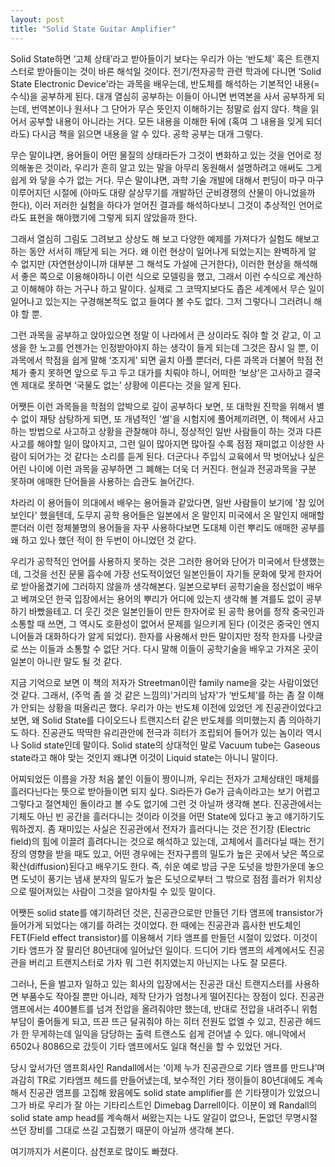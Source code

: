 ```yaml
---
layout: post
title: "Solid State Guitar Amplifier"
---
```


Solid State하면 ‘고체 상태’라고 받아들이기 보다는 우리가 아는 ‘반도체’ 혹은 트랜지스터로 받아들이는 것이 바른 해석일 것이다. 전기/전자공학 관련 학과에 다니면 ‘Solid State Electronic Device’라는 과목을 배우는데, 반도체를 해석하는 기본적인 내용(=수식)을 공부하게 된다. 대개 열심히 공부하는 이들이 아니면 번역본을 사서 공부하게 되는데, 번역본이나 원서나 그 단어가 무슨 뜻인지 이해하기는 정말로 쉽지 않다. 책을 읽어서 공부할 내용이 아니라는 거다. 모든 내용을 이해한 뒤에 (혹여 그 내용을 잊게 되더라도) 다시금 책을 읽으면 내용을 알 수 있다. 공학 공부는 대개 그렇다.


무슨 말이냐면, 용어들이 어떤 물질의 상태라든가 그것이 변화하고 있는 것을 언어로 정의해놓은 것이라, 우리가 흔히 알고 있는 말을 아무리 동원해서 설명하려고 애써도 그게 쉽게 와 닿을 수가 없는 거다. 무슨 말이냐면, 과학 기술 개발에 대해서 펀딩이 마구 마구 이루어지던 시절에 (아마도 대량 살상무기를 개발하던 군비경쟁의 산물이 아니었을까 한다), 이러 저러한 실험을 하다가 얻어진 결과를 해석하다보니 그것이 추상적인 언어로라도 표현을 해야했기에 그렇게 되지 않았을까 한다.


그래서 열심히 그림도 그려보고 상상도 해 보고 다양한 예제를 가져다가 실험도 해보고 하는 동안 서서히 깨닫게 되는 거다. 왜 이런 현상이 일어나게 되었는지는 완벽하게 알 수 없지만 (자연현상이니까 대부분 그 해석도 가설에 근거한다), 이러한 현상을 해석해서 좋은 쪽으로 이용해야하니 이런 식으로 모델링을 했고, 그래서 이런 수식으로 계산하고 이해해야 하는 거구나 하고 말이다. 실제로 그 코딱지보다도 좁은 세계에서 무슨 일이 일어나고 있는지는 구경해본적도 없고 들여다 볼 수도 없다. 그저 그렇다니 그러려니 해야 할 뿐. 


그런 과목을 공부하고 앉아있으면 정말 이 나라에서 큰 상이라도 줘야 할 것 같고, 이 고생을 한 노고를 언젠가는 인정받아야지 하는 생각이 들게 되는데 그것은 잠시 일 뿐, 이 과목에서 학점을 쉽게 말해 ‘조지게’ 되면 골치 아플 뿐더러, 다른 과목과 더불어 학점 전체가 좋지 못하면 앞으로 두고 두고 대가를 치뤄야 하니, 어떠한 ‘보상’은 고사하고 결국엔 제대로 못하면 ‘국물도 없는’ 상황에 이른다는 것을 알게 된다.


어쨋든 이런 과목들을 학점의 압박으로 깊이 공부하다 보면, 또 대학원 진학을 위해서 별 수 없이 재탕 삼탕하게 되면, 또 개념적인 '썰'을 시험지에 풀어제끼려면, 이 책에서 사고하는 방법으로 사고하고 상황을 관찰해야 하니, 정상적인 일반 사람들이 하는 것과 다른 사고를 해야할 일이 많아지고, 그런 일이 많아지면 많아질 수록 점점 재미없고 이상한 사람이 되어가는 것 같다는 소리를 듣게 된다. 더군다나 주입식 교육에서 막 벗어났나 싶은 어린 나이에 이런 과목을 공부하면 그 폐해는 더욱 더 커진다. 현실과 전공과목을 구분 못하며 애매한 단어들을 사용하는 습관도 늘어간다. 


차라리 이 용어들이 의대에서 배우는 용어들과 같았다면, 일반 사람들이 보기에 '참 있어보인다' 했을텐데, 도무지 공학 용어들은 일본에서 온 말인지 미국에서 온 말인지 애매할 뿐더러 이런 정체불명의 용어들을 자꾸 사용하다보면 도대체 이런 뿌리도 애매한 공부를 왜 하고 있나 했던 적이 한 두번이 아니었던 것 같다. 


우리가 공학적인 언어를 사용하지 못하는 것은 그러한 용어와 단어가 미국에서 탄생했는데, 그것을 선진 문물 흡수에 가장 선도적이었던 일본인들이 자기들 문화에 맞게 한자어로 받아옮겼기에 그러하지 않을까 생각해본다. 일본으로부터 공학기술을 정신없이 배우고 베껴오던 한국 입장에서는 용어의 뿌리가 어디에 있는지 생각해 볼 겨를도 없이 공부하기 바빴을테고. 더 웃긴 것은 일본인들이 만든 한자어로 된 공학 용어를 정작 중국인과 소통할 때 쓰면, 그 역시도 호환성이 없어서 문제를 일으키게 된다 (이것은 중국인 엔지니어들과 대화하다가 알게 되었다). 한자를 사용해서 만든 말이지만 정작 한자를 나랏글로 쓰는 이들과 소통할 수 없단 거다. 다시 말해 이들이 공학기술을 배우고 가져온 곳이 일본이 아니란 말도 될 것 같다. 


지금 기억으로 보면 이 책의 저자가 Streetman이란 family name을 갖는 사람이었던 것 같다. 그래서, (주먹 좀 쓸 것 같은 느낌의)'거리의 남자'가 ‘반도체’를 하는 좀 잘 이해가 안되는 상황을 떠올리곤 했다. 우리가 아는 반도체 이전에 있었던 게 진공관이었다고 보면, 왜 Solid State를 다이오드나 트랜지스터 같은 반도체를 의미했는지 좀 의아하기도 하다. 진공관도 딱딱한 유리관안에 전극과 히터가 조립되어 들어가 있는 놈이라 역시나 Solid state인데 말이다. Solid state의 상대적인 말로 Vacuum tube는 Gaseous state라고 해야 맞는 것인지 왜냐면 이것이 Liquid state는 아니니 말이다. 


어찌되었든 이름을 가장 처음 붙인 이들이 짱이니까, 우리는 전자가 고체상태인 매체를 흘러다닌다는 뜻으로 받아들이면 되지 싶다. Si라든가 Ge가 금속이라고는 보기 어렵고 그렇다고 절연체인 돌이라고 볼 수도 없기에 그런 것 아닐까 생각해 본다. 진공관에서는 기체도 아닌 빈 공간을 흘러다니는 것이라 이것을 어떤 State에 있다고 놓고 얘기하기도 뭐하겠지. 좀 재미있는 사실은 진공관에서 전자가 흘러다니는 것은 전기장 (Electric field)의 힘에 이끌려 흘려다니는 것으로 해석하고 있는데, 고체에서 흘러다닐 때는 전기장의 영향을 받을 때도 있고, 어떤 경우에는 전자구름의 밀도가 높은 곳에서 낮은 쪽으로 확산(diffusion)된다고 배우기도 한다. 즉, 쉬운 예로 방금 구운 도넛을 방한가운데 놓으면 도넛이 풍기는 냄새 분자의 밀도가 높은 도넛으로부터 그 밖으로 점점 흘러가 위치상으로 떨어져있는 사람이 그것을 알아차릴 수 있듯 말이다. 


어쨋든 solid state를 얘기하려던 것은, 진공관으로만 만들던 기타 앰프에 transistor가 들어가게 되었다는 얘기를 하려는 것이었다. 한 때에는 진공관과 흡사한 반도체인 FET(Field effect transistor)를 이용해서 기타 앰프를 만들던 시절이 있었다. 이것이 기타 앰프가 잘 팔리던 80년대에 일어났던 일이다. 드디어 기타 앰프의 세계에서도 진공관을 버리고 트랜지스터로 가자 뭐 그런 취지였는지 아닌지는 나도 잘 모른다.


그러나, 돈을 벌고자 일하고 있는 회사의 입장에서는 진공관 대신 트랜지스터를 사용하면 부품수도 작아질 뿐만 아니라, 제작 단가가 엄청나게 떨어진다는 장점이 있다. 진공관 앰프에서는 400볼트를 넘겨 전압을 올려줘야만 했는데, 반대로 전압을 내려주니 위험부담이 줄어들게 되고, 뜨끈 뜨근 달궈줘야 하는 히터 전원도 없엘 수 있고, 진공관 헤드가 한 무게하는데 일익을 담당하는 출력 트랜스도 쉽게 걷어낼 수 있다. 애니악에서 6502나 8086으로 갔듯이 기타 앰프에서도 일대 혁신을 할 수 있었던 거다.


당시 앞서가던 앰프회사인 Randall에서는 ‘이제 누가 진공관으로 기타 앰프를 만드냐’며 과감히 TR로 기타앰프 헤드를 만들어냈는데, 보수적인 기타 쟁이들이 80년대에도 계속해서 진공관 앰프를 고집해 왔음에도 solid state amplifier를 쓴 기타쟁이가 있었으니 그가 바로 우리가 잘 아는 기타리스트인 Dimebag Darrell이다. 이분이 왜 Randall의 solid state amp head를 계속해서 써왔는지는 나도 알길이 없으나, 돈없던 무명시절 쓰던 장비를 그대로 쓰길 고집했기 때문이 아닐까 생각해 본다.


여기까지가 서론이다. 삼천포로 많이도 빠졌다.


